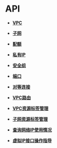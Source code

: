 # API<a name="vpc_api_0000"></a>

-   **[VPC](VPC.md)**  

-   **[子网](子网.md)**  

-   **[配额](配额.md)**  

-   **[私有IP](私有IP.md)**  

-   **[安全组](安全组.md)**  

-   **[端口](端口.md)**  

-   **[对等连接](对等连接.md)**  

-   **[VPC路由](VPC路由.md)**  

-   **[VPC资源标签管理](VPC资源标签管理.md)**  

-   **[子网资源标签管理](子网资源标签管理.md)**  

-   **[查询网络IP使用情况](查询网络IP使用情况.md)**  

-   **[虚拟IP接口操作指导](虚拟IP接口操作指导.md)**  


